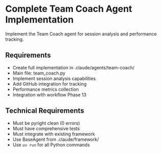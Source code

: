 # Complete Team Coach Agent Implementation

Implement the Team Coach agent for session analysis and performance tracking.

## Requirements
- Create full implementation in .claude/agents/team-coach/
- Main file: team_coach.py
- Implement session analysis capabilities
- Add GitHub integration for tracking
- Performance metrics collection
- Integration with workflow Phase 13

## Technical Requirements
- Must be pyright clean (0 errors)
- Must have comprehensive tests
- Must integrate with existing framework
- Use BaseAgent from .claude/framework/
- Use `uv run` for all Python commands